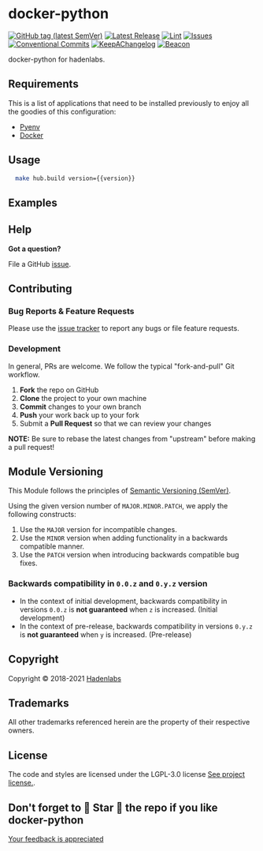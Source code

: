 <!--


  ** DO NOT EDIT THIS FILE
  **
  ** 1) Make all changes to `README.yaml`
  ** 2) Run`make readme` to rebuild this file.
  **
  ** (We maintain HUNDREDS of open source projects. This is how we maintain our sanity.)
  **


  -->

# docker-python

[![GitHub tag (latest SemVer)](https://img.shields.io/github/v/tag/hadenlabs/docker-python?label=latest&sort=semver)](https://github.com/hadenlabs/docker-python/releases) [![Latest Release](https://img.shields.io/github/release/hadenlabs/docker-python)](https://github.com/hadenlabs/docker-python/releases) [![Lint](https://img.shields.io/github/workflow/status/hadenlabs/docker-python/lint-code)](https://github.com/hadenlabs/docker-python/actions) [![Issues](https://img.shields.io/github/issues/hadenlabs/docker-python)](https://github.com/hadenlabs/docker-python/issues) [![Conventional Commits](https://img.shields.io/badge/Conventional%20Commits-1.0.0-yellow)](https://conventionalcommits.org) [![KeepAChangelog](https://img.shields.io/badge/Keep%20A%20Changelog-1.0.0-%23E05735)](https://keepachangelog.com) [![Beacon](https://ga-beacon.appspot.com/G-MZEK48EGE8/docker-python/readme)](https://github.com/hadenlabs/docker-python)

docker-python for hadenlabs.

## Requirements

This is a list of applications that need to be installed previously to enjoy all the goodies of this configuration:

- [Pyenv](https://github.com/pyenv/pyenv)
- [Docker](https://www.docker.com/)

## Usage

```bash
  make hub.build version={{version}}
```

## Examples

## Help

**Got a question?**

File a GitHub [issue](https://github.com/hadenlabs/docker-python/issues).

## Contributing

### Bug Reports & Feature Requests

Please use the [issue tracker](https://github.com/hadenlabs/docker-python/issues) to report any bugs or file feature requests.

### Development

In general, PRs are welcome. We follow the typical "fork-and-pull" Git workflow.

1.  **Fork** the repo on GitHub
2.  **Clone** the project to your own machine
3.  **Commit** changes to your own branch
4.  **Push** your work back up to your fork
5.  Submit a **Pull Request** so that we can review your changes

**NOTE:** Be sure to rebase the latest changes from "upstream" before making a pull request!

## Module Versioning

This Module follows the principles of [Semantic Versioning (SemVer)](https://semver.org/).

Using the given version number of `MAJOR.MINOR.PATCH`, we apply the following constructs:

1. Use the `MAJOR` version for incompatible changes.
1. Use the `MINOR` version when adding functionality in a backwards compatible manner.
1. Use the `PATCH` version when introducing backwards compatible bug fixes.

### Backwards compatibility in `0.0.z` and `0.y.z` version

- In the context of initial development, backwards compatibility in versions `0.0.z` is **not guaranteed** when `z` is increased. (Initial development)
- In the context of pre-release, backwards compatibility in versions `0.y.z` is **not guaranteed** when `y` is increased. (Pre-release)

## Copyright

Copyright © 2018-2021 [Hadenlabs](https://hadenlabs.com)

## Trademarks

All other trademarks referenced herein are the property of their respective owners.

## License

The code and styles are licensed under the LGPL-3.0 license [See project license.](LICENSE).

## Don't forget to 🌟 Star 🌟 the repo if you like docker-python

[Your feedback is appreciated](https://github.com/hadenlabs/docker-python/issues)

